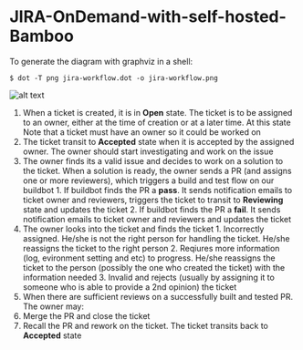 JIRA-OnDemand-with-self-hosted-Bamboo
=====================================
To generate the diagram with graphviz in a shell:
```Shell
$ dot -T png jira-workflow.dot -o jira-workflow.png
```
![alt text](https://raw.github.com/kennethho/JIRA-OnDemand-with-self-hosted-Bamboo/master/jira-workflow.png "Workflow")

1. When a ticket is created, it is in **Open** state. The ticket is to be assigned to an owner, either at the time of creation or at a later time. At this state Note that a ticket must have an owner so it could be worked on
2. The ticket transit to **Accepted** state when it is accepted by the assigned owner. The owner should start investigating and work on the issue
  1. The owner finds its a valid issue and decides to work on a solution to the ticket. When a solution is ready, the owner sends a PR (and assigns one or more reviewers), which triggers a build and test flow on our buildbot
    1. If buildbot finds the PR a **pass**. It sends notification emails to ticket owner and reviewers, triggers the ticket to transit to **Reviewing** state and updates the ticket
    2. If buildbot finds the PR a **fail**. It sends notification emails to ticket owner and reviewers and updates the ticket
  2. The owner looks into the ticket and finds the ticket
    1. Incorrectly assigned. He/she is not the right person for handling the ticket. He/she reassigns the ticket to the right person
    2. Reqiures more information (log, evironment setting and etc) to progress. He/she reassigns the ticket to the person (possibly the one who created the ticket) with the information needed
    3. Invalid and rejects (usually by assigning it to someone who is able to provide a 2nd opinion) the ticket
3. When there are sufficient reviews on a successfully built and tested PR. The owner may:
  1. Merge the PR and close the ticket
  2. Recall the PR and rework on the ticket. The ticket transits back to **Accepted** state

